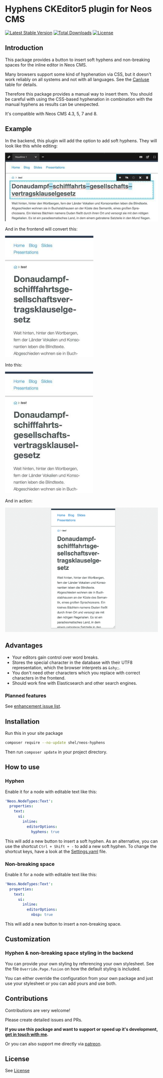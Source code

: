 # Hyphens CKEditor5 plugin for Neos CMS

[![Latest Stable Version](https://poser.pugx.org/shel/neos-hyphens/v/stable)](https://packagist.org/packages/shel/neos-hyphens)
[![Total Downloads](https://poser.pugx.org/shel/neos-hyphens/downloads)](https://packagist.org/packages/shel/neos-hyphens)
[![License](https://poser.pugx.org/shel/neos-hyphens/license)](https://packagist.org/packages/shel/neos-hyphens)

## Introduction

This package provides a button to insert soft hyphens and non-breaking spaces for the inline editor in Neos CMS.

Many browsers support some kind of hyphenation via CSS, but it doesn't work reliably on all systems
and not with all languages. See the [CanIuse](https://caniuse.com/#feat=css-hyphens) table for details.

Therefore this package provides a manual way to insert them. You should be careful with using the
CSS-based hyphenation in combination with the manual hyphens as results can be unexpected.

It's compatible with Neos CMS 4.3, 5, 7 and 8.

## Example

In the backend, this plugin will add the option to add soft hyphens. They will look like this while editing:

![Visible hyphens while editing](Documentation/neos-backend-hyphens.jpg)

And in the frontend will convert this:

![Unwanted hyphenation without soft hyphens](Documentation/neos-frontend-before.jpg)

Into this:

![Expected hyphenation](Documentation/neos-frontend-after.jpg)

And in action:

![Expected hyphenation](Documentation/example.gif)

## Advantages

* Your editors gain control over word breaks.
* Stores the special character in the database with their UTF8 representation, which the browser interprets as `&shy;`.
* You don't need other characters which you replace with correct characters in the frontend.
* Should work fine with Elasticsearch and other search engines.

### Planned features

See [enhancement issue list](https://github.com/Sebobo/Shel.Neos.Hyphens/issues?utf8=✓&q=is%3Aissue+label%3Aenhancement+).

## Installation

Run this in your site package

```bash
composer require --no-update shel/neos-hyphens
```

Then run `composer update` in your project directory.

## How to use

### Hyphen

Enable it for a node with editable text like this:

```yaml
'Neos.NodeTypes:Text':
  properties:
    text:
      ui:
        inline:
          editorOptions:
            hyphens: true
```

This will add a new button to insert a soft hyphen. As an alternative, you can use the shortcut `Ctrl + Shift + -` to add a new soft hyphen. To change the shortcut keys, have a look at the [Settings.yaml](Configuration/Settings.yaml#L12) file.

### Non-breaking space

Enable it for a node with editable text like this:

```yaml
'Neos.NodeTypes:Text':
  properties:
    text:
      ui:
        inline:
          editorOptions:
            nbsp: true
```

This will add a new button to insert a non-breaking space.

## Customization

### Hyphen & non-breaking space styling in the backend

You can provide your own styling by referencing your own stylesheet.
See the file `Override.Page.fusion` on how the default styling is included.

You can either override the configuration from your own package and just use your stylesheet
or you can add yours and use both.

## Contributions

Contributions are very welcome!

Please create detailed issues and PRs.

**If you use this package and want to support or speed up it's development, [get in touch with me](mailto:hyphens@helzle.it).**

Or you can also support me directly via [patreon](https://www.patreon.com/shelzle).

## License

See [License](./LICENSE.txt)
